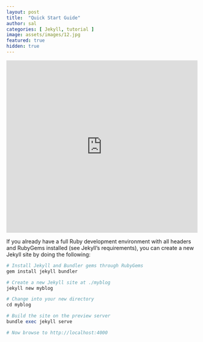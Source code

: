 ```yaml
---
layout: post
title:  "Quick Start Guide"
author: sal
categories: [ Jekyll, tutorial ]
image: assets/images/12.jpg
featured: true
hidden: true
---
```


<iframe width="500" height="450" src="https://youtu.be/W9dP6tEfiNY" frameborder="0" allowfullscreen></iframe>

If you already have a full Ruby development environment with all headers and RubyGems installed (see Jekyll’s requirements), you can create a new Jekyll site by doing the following:

```ruby
# Install Jekyll and Bundler gems through RubyGems
gem install jekyll bundler

# Create a new Jekyll site at ./myblog
jekyll new myblog

# Change into your new directory
cd myblog

# Build the site on the preview server
bundle exec jekyll serve

# Now browse to http://localhost:4000
```